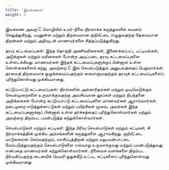 ```yaml
---
title: 'இலக்கணம்'
weight: 2
---
```


இலக்கண அலகு C மொழியில் உயர்-நிலை நிரலாக்க கருத்துகளில் கவனம் செலுத்துகிறது, பயனுள்ள மற்றும் திறமையான குறியீட்டை எழுதுவதற்கு தேவையான திறன்கள் மற்றும் அறிவுடன் மாணவர்களை சித்தப்படுத்துகிறது.

தரவு கட்டமைப்புகள்:
இந்த தொகுதி அணிவரிசைகள், இணைக்கப்பட்ட பட்டியல்கள், அடுக்குகள் மற்றும் வரிசைகள் போன்ற அடிப்படை தரவு கட்டமைப்புகளை உள்ளடக்கியது. மாணவர்கள் இந்தக் கட்டமைப்புகளுக்குப் பின்னால் உள்ள கொள்கைகளைக் கற்று, அவற்றை C இல் செயல்படுத்தும் அனுபவத்தைப் பெறுவார்கள். தரவைத் திறமையாக ஒழுங்கமைப்பதற்கும் கையாளுவதற்கும் தரவுக் கட்டமைப்புகளைப் புரிந்துகொள்வது முக்கியமானது.

கட்டுப்பாட்டு கட்டமைப்புகள்:
நிரல்களில் அல்காரிதம்கள் மற்றும் முடிவெடுக்கும் செயல்முறைகளை உருவாக்குவதற்கு அவசியமான லூப்கள் மற்றும் நிபந்தனை அறிக்கைகள் போன்ற கட்டுப்பாட்டு கட்டமைப்புகளை மாணவர்கள் ஆராய்வார்கள். நடைமுறை எடுத்துக்காட்டுகள் மற்றும் பயிற்சிகள் மூலம், அவர்கள் இந்த கட்டமைப்புகளுக்குப் பின்னால் உள்ள தர்க்கத்தைப் புரிந்துகொள்வார்கள் மற்றும் அவற்றை திறம்பட பயன்படுத்த கற்றுக்கொள்வார்கள்.

செயல்பாடுகள் மற்றும் சுட்டிகள்:
இந்த பிரிவு செயல்பாடுகள் மற்றும் சுட்டிகள், சி நிரலாக்கத்தின் முக்கிய அம்சங்களின் கருத்துகளை ஆராய்கிறது. குறியீட்டை மாடுலரைஸ் செய்வதற்கும், வாசிப்புத்திறன் மற்றும் மறுபயன்பாட்டை மேம்படுத்துவதற்கும் செயல்பாடுகளை எவ்வாறு உருவாக்குவது மற்றும் பயன்படுத்துவது என்பதை மாணவர்கள் கற்றுக்கொள்வார்கள். நினைவக வளங்களை திறம்பட நிர்வகிப்பதற்கு டைனமிக் மெமரி ஒதுக்கீடு உட்பட சுட்டிகளைப் புரிந்துகொள்வது முக்கியமானது